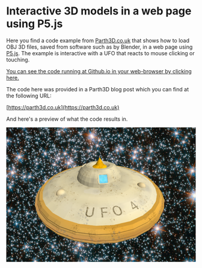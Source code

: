# Interactive 3D models in a web page using P5.js

Here you find a code example from [Parth3D.co.uk](https://parth3d.co.uk/) that shows how to load OBJ 3D files, saved from software such as by Blender, in a web page using [P5.js](https://p5js.org). The example is interactive with a UFO that reacts to mouse clicking or touching.

[You can see the code running at Github.io in your web-browser by clicking here.](https://drandrewthomas.github.io/Parth3D-experiments/ufo_3d_p5js/)

The code here was provided in a Parth3D blog post which you can find at the following URL:

[https://parth3d.co.uk](https://parth3d.co.uk)

And here's a preview of what the code results in.

![The output of the web code](./ufo_p5js.png)
